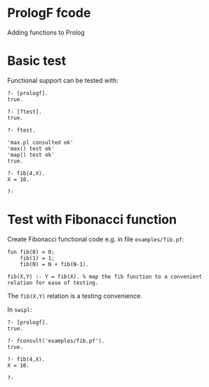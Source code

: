 # PrologF fcode

Adding functions to Prolog

# Basic test

Functional support can be tested with:
```
?- [prologf].
true.

?- [ftest].
true.

?- ftest.

'max.pl consulted ok'
'max() test ok'
'map() test ok'
true.

?- fib(4,X).
X = 10.

?-
```

# Test with Fibonacci function

Create Fibonacci functional code e.g. in file `examples/fib.pf`:
```
fun fib(0) = 0;
    fib(1) = 1;
    fib(N) = N + fib(N-1).

fib(X,Y) :- Y = fib(X). % map the fib function to a convenient relation for ease of testing.
```
The `fib(X,Y)` relation is a testing convenience.

In `swipl`:
```
?- [prologf].
true.

?- fconsult('examples/fib.pf').
true.

?- fib(4,X).
X = 10.

?-
```
